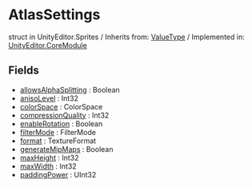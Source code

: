 # AtlasSettings
struct in UnityEditor.Sprites
 / Inherits from: <a href="https://docs.unity3d.com/6000.0/Documentation/ScriptReference/ValueType.html">ValueType</a> / Implemented in: <a href="https://docs.unity3d.com/6000.0/Documentation/ScriptReference/UnityEditor.CoreModule.html">UnityEditor.CoreModule</a>

## Fields
- <a href="https://docs.unity3d.com/6000.0/Documentation/ScriptReference/AtlasSettings-allowsAlphaSplitting.html">allowsAlphaSplitting</a> : Boolean
- <a href="https://docs.unity3d.com/6000.0/Documentation/ScriptReference/AtlasSettings-anisoLevel.html">anisoLevel</a> : Int32
- <a href="https://docs.unity3d.com/6000.0/Documentation/ScriptReference/AtlasSettings-colorSpace.html">colorSpace</a> : ColorSpace
- <a href="https://docs.unity3d.com/6000.0/Documentation/ScriptReference/AtlasSettings-compressionQuality.html">compressionQuality</a> : Int32
- <a href="https://docs.unity3d.com/6000.0/Documentation/ScriptReference/AtlasSettings-enableRotation.html">enableRotation</a> : Boolean
- <a href="https://docs.unity3d.com/6000.0/Documentation/ScriptReference/AtlasSettings-filterMode.html">filterMode</a> : FilterMode
- <a href="https://docs.unity3d.com/6000.0/Documentation/ScriptReference/AtlasSettings-format.html">format</a> : TextureFormat
- <a href="https://docs.unity3d.com/6000.0/Documentation/ScriptReference/AtlasSettings-generateMipMaps.html">generateMipMaps</a> : Boolean
- <a href="https://docs.unity3d.com/6000.0/Documentation/ScriptReference/AtlasSettings-maxHeight.html">maxHeight</a> : Int32
- <a href="https://docs.unity3d.com/6000.0/Documentation/ScriptReference/AtlasSettings-maxWidth.html">maxWidth</a> : Int32
- <a href="https://docs.unity3d.com/6000.0/Documentation/ScriptReference/AtlasSettings-paddingPower.html">paddingPower</a> : UInt32
